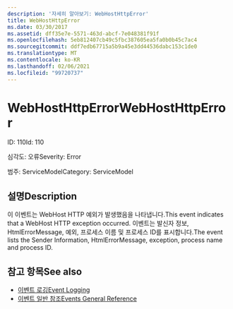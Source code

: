 ```yaml
---
description: '자세히 알아보기: WebHostHttpError'
title: WebHostHttpError
ms.date: 03/30/2017
ms.assetid: dff35e7e-5571-463d-abcf-7e048381f91f
ms.openlocfilehash: 5eb812407cb49c5fbc387605ea5fa0b0b45c7ac4
ms.sourcegitcommit: ddf7edb67715a5b9a45e3dd44536dabc153c1de0
ms.translationtype: MT
ms.contentlocale: ko-KR
ms.lasthandoff: 02/06/2021
ms.locfileid: "99720737"
---
```

# <a name="webhosthttperror"></a><span data-ttu-id="71fe0-103">WebHostHttpError</span><span class="sxs-lookup"><span data-stu-id="71fe0-103">WebHostHttpError</span></span>

<span data-ttu-id="71fe0-104">ID: 110</span><span class="sxs-lookup"><span data-stu-id="71fe0-104">Id: 110</span></span>  
  
 <span data-ttu-id="71fe0-105">심각도: 오류</span><span class="sxs-lookup"><span data-stu-id="71fe0-105">Severity: Error</span></span>  
  
 <span data-ttu-id="71fe0-106">범주: ServiceModel</span><span class="sxs-lookup"><span data-stu-id="71fe0-106">Category: ServiceModel</span></span>  
  
## <a name="description"></a><span data-ttu-id="71fe0-107">설명</span><span class="sxs-lookup"><span data-stu-id="71fe0-107">Description</span></span>  

 <span data-ttu-id="71fe0-108">이 이벤트는 WebHost HTTP 예외가 발생했음을 나타냅니다.</span><span class="sxs-lookup"><span data-stu-id="71fe0-108">This event indicates that a WebHost HTTP exception occurred.</span></span> <span data-ttu-id="71fe0-109">이벤트는 발신자 정보, HtmlErrorMessage, 예외, 프로세스 이름 및 프로세스 ID를 표시합니다.</span><span class="sxs-lookup"><span data-stu-id="71fe0-109">The event lists the Sender Information, HtmlErrorMessage, exception, process name and process ID.</span></span>  
  
## <a name="see-also"></a><span data-ttu-id="71fe0-110">참고 항목</span><span class="sxs-lookup"><span data-stu-id="71fe0-110">See also</span></span>

- [<span data-ttu-id="71fe0-111">이벤트 로깅</span><span class="sxs-lookup"><span data-stu-id="71fe0-111">Event Logging</span></span>](index.md)
- [<span data-ttu-id="71fe0-112">이벤트 일반 참조</span><span class="sxs-lookup"><span data-stu-id="71fe0-112">Events General Reference</span></span>](events-general-reference.md)
